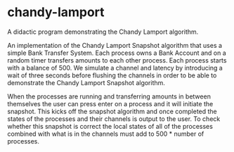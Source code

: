 # chandy-lamport
A didactic program demonstrating the Chandy Lamport algorithm.

An implementation of the Chandy Lamport Snapshot algorithm that uses a simple Bank Transfer System. Each process owns a Bank Account and on a random timer transfers amounts to each other process. Each process starts with a balance of 500. We simulate a channel and latency by introducing a wait of three seconds before flushing the channels in order to be able to demonstrate the Chandy Lamport Snapshot algorithm.

When the processes are running and transferring amounts in between themselves the user can press enter on a process and it will initiate the snapshot. This kicks off the snapshot algorithm and once completed the states of the processes and their channels is output to the user. To check whether this snapshot is correct the local states of all of the processes combined with what is in the channels must add to 500 * number of processes.
